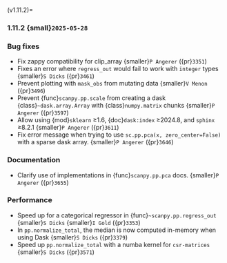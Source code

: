 (v1.11.2)=
### 1.11.2 {small}`2025-05-28`

### Bug fixes

- Fix zappy compatibility for clip_array {smaller}`P Angerer` ({pr}`3351`)
- Fixes an error where `regress_out` would fail to work with `integer` types {smaller}`S Dicks` ({pr}`3461`)
- Prevent plotting with `mask_obs` from mutating data {smaller}`V Menon` ({pr}`3496`)
- Prevent {func}`scanpy.pp.scale` from creating a dask {class}`~dask.array.Array` with {class}`numpy.matrix` chunks {smaller}`P Angerer` ({pr}`3597`)
- Allow using {mod}`sklearn` ≥1.6, {doc}`dask:index` ≥2024.8, and `sphinx` ≥8.2.1 {smaller}`P Angerer` ({pr}`3611`)
- Fix error message when trying to use `sc.pp.pca(x, zero_center=False)` with a sparse dask array. {smaller}`P Angerer` ({pr}`3646`)

### Documentation

- Clarify use of implementations in {func}`scanpy.pp.pca` docs. {smaller}`P Angerer` ({pr}`3655`)

### Performance

- Speed up for a categorical regressor in {func}`~scanpy.pp.regress_out` {smaller}`S Dicks` {smaller}`I Gold` ({pr}`3353`)
- In `pp.normalize_total`, the median is now computed in-memory when using Dask {smaller}`S Dicks` ({pr}`3379`)
- Speed up `pp.normalize_total` with a numba kernel for `csr-matrices`  {smaller}`S Dicks` ({pr}`3571`)
